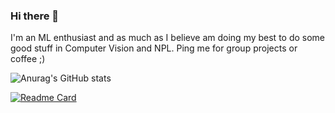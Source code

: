 ### Hi there 👋
I'm an ML enthusiast and as much as I believe am doing my best to do some good stuff in Computer Vision and NPL. Ping me for group projects or coffee ;) 

![Anurag's GitHub stats](https://github-readme-stats.vercel.app/api?username=devanshpratapsingh&show_icons=true&theme=blue-green)


[![Readme Card](https://github-readme-stats.vercel.app/api/pin/?username=devanshpratapsingh&repo=devanshpratapsingh)](https://github.com/anuraghazra/github-readme-stats)
<!--
**devanshpratapsingh/devanshpratapsingh** is a ✨ _special_ ✨ repository because its `README.md` (this file) appears on your GitHub profile.

Here are some ideas to get you started:

- 🔭 I’m currently working on ...
- 🌱 I’m currently learning ...
- 👯 I’m looking to collaborate on ...
- 🤔 I’m looking for help with ...
- 💬 Ask me about ...
- 📫 How to reach me: ...
- 😄 Pronouns: ...
- ⚡ Fun fact: ...
-->
